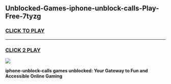 
## Unblocked-Games-iphone-unblock-calls-Play-Free-7tyzg
<h3>
<a href="https://premium76.site?title=iphone-unblock-calls&ref=21A">CLICK TO PLAY</a></h3>
<hr>

<h3>
<a href="https://premium76.site?title=iphone-unblock-calls&ref=21A">CLICK 2 PLAY</a>
  
</h3>

<a href="https://premium76.site?title=iphone-unblock-calls&ref=21A"><img src="https://clearcache.store/games.png"></a>


**iphone-unblock-calls games unblocked: Your Gateway to Fun and Accessible Online Gaming**
